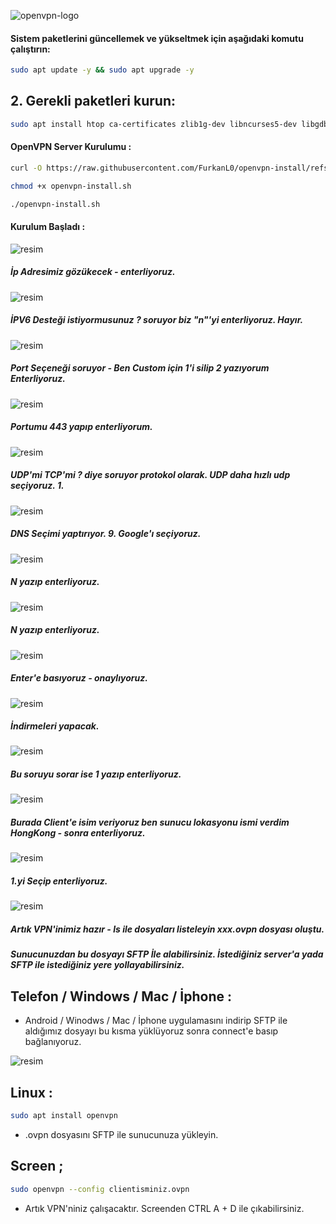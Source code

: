 ![openvpn-logo](https://github.com/user-attachments/assets/7d10c333-3b13-45cf-ab6b-5278e9bd03a2)



#### Sistem paketlerini güncellemek ve yükseltmek için aşağıdaki komutu çalıştırın:

```bash
sudo apt update -y && sudo apt upgrade -y
```
## 2. Gerekli paketleri kurun:

```bash
sudo apt install htop ca-certificates zlib1g-dev libncurses5-dev libgdbm-dev libnss3-dev tmux iptables curl nvme-cli git wget make jq libleveldb-dev build-essential pkg-config ncdu tar clang bsdmainutils lsb-release libssl-dev libreadline-dev libffi-dev jq gcc screen unzip lz4 -y
```

#### OpenVPN Server Kurulumu : 

```bash
curl -O https://raw.githubusercontent.com/FurkanL0/openvpn-install/refs/heads/master/openvpn-install.sh
```
```bash
chmod +x openvpn-install.sh
```
```bash
./openvpn-install.sh
```

#### Kurulum Başladı : 

![resim](https://github.com/user-attachments/assets/763ae24c-f71c-4982-8ccc-1778f9b48378)

##### İp Adresimiz gözükecek - enterliyoruz.

![resim](https://github.com/user-attachments/assets/1093897c-8909-4bdd-b0ac-1768b40374e4)

##### İPV6 Desteği istiyormusunuz ? soruyor biz "n"'yi enterliyoruz. Hayır.

![resim](https://github.com/user-attachments/assets/82dbf92a-9bb7-43fe-b6c5-f004b93e5645)

##### Port Seçeneği soruyor - Ben Custom için 1'i silip 2 yazıyorum Enterliyoruz.

![resim](https://github.com/user-attachments/assets/9eb2bf40-0b4f-4ea6-8607-16234cc6bdd2)

##### Portumu 443 yapıp enterliyorum.

![resim](https://github.com/user-attachments/assets/11fbfda1-eee9-4529-810d-d68275739661)

##### UDP'mi TCP'mi ? diye soruyor protokol olarak. UDP daha hızlı udp seçiyoruz. 1.

![resim](https://github.com/user-attachments/assets/b4b9ef2a-1145-43f1-94bd-21e6bc03cadd)

##### DNS Seçimi yaptırıyor. 9. Google'ı seçiyoruz.

![resim](https://github.com/user-attachments/assets/cb544c7d-bc05-4b33-bcf0-1343481bbea6)

##### N yazıp enterliyoruz.


![resim](https://github.com/user-attachments/assets/1f5d9bf1-c831-4187-9a73-bf2056b0bfda)

##### N yazıp enterliyoruz.

![resim](https://github.com/user-attachments/assets/b52a48bc-3b9f-46ca-8864-5e6cb34352c3)

##### Enter'e basıyoruz - onaylıyoruz.

![resim](https://github.com/user-attachments/assets/f23dce74-246f-4097-9a40-dc62ebd8cbd4)

##### İndirmeleri yapacak.

![resim](https://github.com/user-attachments/assets/d367ba68-47fb-44cb-980f-c0470ba28247)

##### Bu soruyu sorar ise 1 yazıp enterliyoruz.

![resim](https://github.com/user-attachments/assets/8fbf22d3-692d-42bb-b2a7-8d9fe51ad76d)


##### Burada Client'e isim veriyoruz ben sunucu lokasyonu ismi verdim HongKong - sonra enterliyoruz.

![resim](https://github.com/user-attachments/assets/3989ff07-769e-4892-b5dc-107713b6e042)

##### 1.yi Seçip enterliyoruz.

![resim](https://github.com/user-attachments/assets/c7fbddc9-343a-4f3c-8479-148d8cb16743)

##### Artık VPN'inimiz hazır - ls ile dosyaları listeleyin xxx.ovpn dosyası oluştu.
##### Sunucunuzdan bu dosyayı SFTP İle alabilirsiniz. İstediğiniz server'a yada SFTP ile istediğiniz yere yollayabilirsiniz.

## Telefon / Windows / Mac / İphone : 

- Android / Winodws / Mac / İphone uygulamasını indirip SFTP ile aldığımız dosyayı bu kısma yüklüyoruz sonra connect'e basıp bağlanıyoruz.


![resim](https://github.com/user-attachments/assets/4a6d745e-40e1-4c3f-8923-1bebad759229)


## Linux : 

```bash
sudo apt install openvpn
```

- .ovpn dosyasını SFTP ile sunucunuza yükleyin.

## Screen ; 

```bash
sudo openvpn --config clientisminiz.ovpn
```

- Artık VPN'niniz çalışacaktır. Screenden CTRL A + D ile çıkabilirsiniz.







